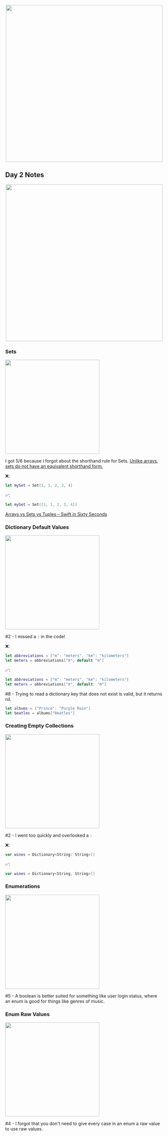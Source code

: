 <p align="center"><img src="https://github.com/neilhiddink/100DaysOfSwift/blob/master/00.%20Resources/banner.png" width="500"></p>

## Day 2 Notes

<p align="center"><img src="https://github.com/neilhiddink/100DaysOfSwift/blob/master/01.%20Days%201-12/Day%202/Tests/00.%20Day%202%20Progress%202-2-19.png" width="500"></p>

### Sets

<img src="https://github.com/neilhiddink/100DaysOfSwift/blob/master/01.%20Days%201-12/Day%202/Tests/02.%20Sets%202-2-19.png" width="300">

I got 5/6 because I forgot about the shorthand rule for Sets. [Unlike arrays, sets do not have an equivalent shorthand form.](https://docs.swift.org/swift-book/LanguageGuide/CollectionTypes.html)

❌:
```swift
let mySet = Set(1, 1, 2, 3, 4)
```

✅:
```swift
let mySet = Set([1, 1, 2, 3, 4])
```

[Arrays vs Sets vs Tuples – Swift in Sixty Seconds](https://youtu.be/yZZ6UTipwkM)

### Dictionary Default Values

<img src="https://github.com/neilhiddink/100DaysOfSwift/blob/master/01.%20Days%201-12/Day%202/Tests/06.%20Dictionary%20Default%20Values%202-2-19.png" width="300">

#2 - I missed a `:` in the code!

❌:
```swift
let abbreviations = ["m": "meters", "km": "kilometers"]
let meters = abbreviations["m", default "m"]
```

✅:
```swift
let abbreviations = ["m": "meters", "km": "kilometers"]
let meters = abbreviations["m", default: "m"]
```

#8 - Trying to read a dictionary key that does not exist is valid, but it returns nil. 

```swift
let albums = ["Prince": "Purple Rain"]
let beatles = albums["Beatles"]
```

### Creating Empty Collections

<img src="https://github.com/neilhiddink/100DaysOfSwift/blob/master/01.%20Days%201-12/Day%202/Tests/07.%20Creating%20Empty%20Collections%202-2-19.png" width="300">

#2 - I went too quickly and overlooked a `:`

❌:
```swift
var wines = Dictionary<String: String>()
```

✅:
```swift
var wines = Dictionary<String, String>()
```

### Enumerations

<img src="https://github.com/neilhiddink/100DaysOfSwift/blob/master/01.%20Days%201-12/Day%202/Tests/08.%20Enumerations%202-2-19.png" width="300">

#5 - A boolean is better suited for something like user login status, where an enum is good for things like genres of music.

### Enum Raw Values

<img src="https://github.com/neilhiddink/100DaysOfSwift/blob/master/01.%20Days%201-12/Day%202/Tests/10.%20Enum%20Raw%20Values%202-2-19.png" width="300">

#4 - I forgot that you don't need to give every case in an enum a raw value to use raw values.
